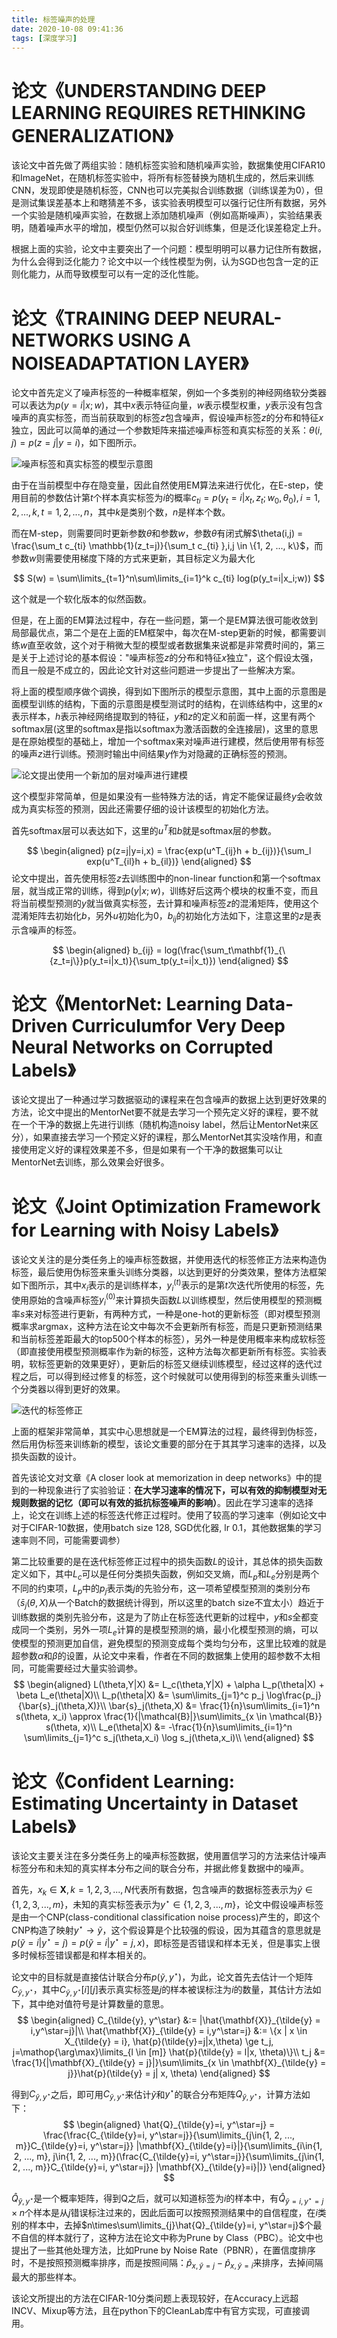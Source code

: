 ```yaml
---
title: 标签噪声的处理
date: 2020-10-08 09:41:36
tags: [深度学习]
---
```


# 论文《UNDERSTANDING DEEP LEARNING REQUIRES RETHINKING GENERALIZATION》

该论文中首先做了两组实验：随机标签实验和随机噪声实验，数据集使用CIFAR10和ImageNet，在随机标签实验中，将所有标签替换为随机生成的，然后来训练CNN，发现即使是随机标签，CNN也可以完美拟合训练数据（训练误差为0），但是测试集误差基本上和瞎猜差不多，该实验表明模型可以强行记住所有数据，另外一个实验是随机噪声实验，在数据上添加随机噪声（例如高斯噪声），实验结果表明，随着噪声水平的增加，模型仍然可以拟合好训练集，但是泛化误差稳定上升。

根据上面的实验，论文中主要突出了一个问题：模型明明可以暴力记住所有数据，为什么会得到泛化能力？论文中以一个线性模型为例，认为SGD也包含一定的正则化能力，从而导致模型可以有一定的泛化性能。

# 论文《TRAINING DEEP NEURAL-NETWORKS USING A NOISEADAPTATION LAYER》

论文中首先定义了噪声标签的一种概率框架，例如一个多类别的神经网络软分类器可以表达为$p(y=i|x;w)$，其中$x$表示特征向量，$w$表示模型权重，$y$表示没有包含噪声的真实标签，而当前获取到的标签$z$包含噪声，假设噪声标签$z$的分布和特征$x$独立，因此可以简单的通过一个参数矩阵来描述噪声标签和真实标签的关系：$\theta(i,j)=p(z=j|y=i)$，如下图所示。

![噪声标签和真实标签的模型示意图](噪声标签和真实标签的关系.png)

由于在当前模型中存在隐变量，因此自然使用EM算法来进行优化，在E-step，使用目前的参数估计第$t$个样本真实标签为$i$的概率$c_{ti}=p(y_t = i | x_t, z_t; w_0, \theta_0), i=1,2,...,k, t=1,2,...,n$，其中$k$是类别个数，$n$是样本个数。

而在M-step，则需要同时更新参数$\theta$和参数$w$，参数$\theta$有闭式解$\theta(i,j) = \frac{\sum_t c_{ti} \mathbb{1}(z_t=j)}{\sum_t c_{ti} },i,j \in \{1, 2, ..., k\}$，而参数$w$则需要使用梯度下降的方式来更新，其目标定义为最大化

$$
S(w) = \sum\limits_{t=1}^n\sum\limits_{i=1}^k c_{ti} log(p(y_t=i|x_i;w))
$$

这个就是一个软化版本的似然函数。

但是，在上面的EM算法过程中，存在一些问题，第一个是EM算法很可能收敛到局部最优点，第二个是在上面的EM框架中，每次在M-step更新的时候，都需要训练$w$直至收敛，这个对于稍微大型的模型或者数据集来说都是非常费时间的，第三是关于上述讨论的基本假设："噪声标签$z$的分布和特征$x$独立"，这个假设太强，而且一般是不成立的，因此论文针对这些问题进一步提出了一些解决方案。

将上面的模型顺序做个调换，得到如下图所示的模型示意图，其中上面的示意图是面模型训练的结构，下面的示意图是模型测试时的结构，在训练结构中，这里的$x$表示样本，$h$表示神经网络提取到的特征，$y$和$z$的定义和前面一样，这里有两个softmax层(这里的softmax是指以softmax为激活函数的全连接层)，这里的意思是在原始模型的基础上，增加一个softmax来对噪声进行建模，然后使用带有标签的噪声$z$进行训练。预测时输出中间结果$y$作为对隐藏的正确标签的预测。

![论文提出使用一个新加的层对噪声进行建模](sModel.png)

这个模型非常简单，但是如果没有一些特殊方法的话，肯定不能保证最终$y$会收敛成为真实标签的预测，因此还需要仔细的设计该模型的初始化方法。

首先softmax层可以表达如下，这里的$u^T$和$b$就是softmax层的参数。

$$
\begin{aligned}
    p(z=j|y=i,x) = \frac{exp(u^T_{ij}h + b_{ij})}{\sum_l exp(u^T_{il}h + b_{il})}
\end{aligned}
$$
论文中提出，首先使用标签$z$去训练图中的non-linear function和第一个softmax层，就当成正常的训练，得到$p(y|x;w)$，训练好后这两个模块的权重不变，而且将当前模型预测的$y$就当做真实标签，去计算和噪声标签$z$的混淆矩阵，使用这个混淆矩阵去初始化$b$，另外$u$初始化为0，$b_{ij}$的初始化方法如下，注意这里的$z$是表示含噪声的标签。

$$
\begin{aligned}
    b_{ij} = log(\frac{\sum_t\mathbf{1}_{\{z_t=j\}}p(y_t=i|x_t)}{\sum_tp(y_t=i|x_t)})
\end{aligned}
$$


# 论文《MentorNet: Learning Data-Driven Curriculumfor Very Deep Neural Networks on Corrupted Labels》
该论文提出了一种通过学习数据驱动的课程来在包含噪声的数据上达到更好效果的方法，论文中提出的MentorNet要不就是去学习一个预先定义好的课程，要不就在一个干净的数据上先进行训练（随机构造noisy label，然后让MentorNet来区分），如果直接去学习一个预定义好的课程，那么MentorNet其实没啥作用，和直接使用定义好的课程效果差不多，但是如果有一个干净的数据集可以让MentorNet去训练，那么效果会好很多。


# 论文《Joint Optimization Framework for Learning with Noisy Labels》
该论文关注的是分类任务上的噪声标签数据，并使用迭代的标签修正方法来构造伪标签，最后使用伪标签来重头训练分类器，以达到更好的分类效果，整体方法框架如下图所示，其中$x_i$表示的是训练样本，$y^{(t)}_i$表示的是第$t$次迭代所使用的标签，先使用原始的含噪声标签$y^{(0)}_i$来计算损失函数$L$以训练模型，然后使用模型的预测概率$s$来对标签进行更新，有两种方式，一种是one-hot的更新标签（即对模型预测概率求argmax，这种方法在论文中每次不会更新所有标签，而是只更新预测结果和当前标签差距最大的top500个样本的标签），另外一种是使用概率来构成软标签（即直接使用模型预测概率作为新的标签，这种方法每次都更新所有标签。实验表明，软标签更新的效果更好），更新后的标签又继续训练模型，经过这样的迭代过程之后，可以得到经过修复的标签，这个时候就可以使用得到的标签来重头训练一个分类器以得到更好的效果。

![迭代的标签修正](标签修正框架.png)

上面的框架非常简单，其实中心思想就是一个EM算法的过程，最终得到伪标签，然后用伪标签来训练新的模型，该论文重要的部分在于其其学习速率的选择，以及损失函数的设计。

首先该论文对文章《A closer look at memorization in deep networks》中的提到的一种现象进行了实验验证：**在大学习速率的情况下，可以有效的抑制模型对无规则数据的记忆（即可以有效的抵抗标签噪声的影响）**。因此在学习速率的选择上，论文在训练上述的标签迭代修正过程时。使用了较高的学习速率（例如论文中对于CIFAR-10数据，使用batch size 128, SGD优化器, lr 0.1，其他数据集的学习速率则不同，可能需要调参）

第二比较重要的是在迭代标签修正过程中的损失函数$L$的设计，其总体的损失函数定义如下，其中$L_c$可以是任何分类损失函数，例如交叉熵，而$L_p$和$L_e$分别是两个不同的约束项，$L_p$中的$p_j$表示类$j$的先验分布，这一项希望模型预测的类别分布（$\bar{s}_j(\theta,X)$从一个Batch的数据统计得到，所以这里的batch size不宜太小）趋近于训练数据的类别先验分布，这是为了防止在标签迭代更新的过程中，$y$和$s$全都变成同一个类别，另外一项$L_e$计算的是模型预测的熵，最小化模型预测的熵，可以使模型的预测更加自信，避免模型的预测变成每个类均匀分布，这里比较难的就是超参数$\alpha$和$\beta$的设置，从论文中来看，作者在不同的数据集上使用的超参数不太相同，可能需要经过大量实验调参。
$$
\begin{aligned}
    L(\theta,Y|X) &= L_c(\theta,Y|X) + \alpha L_p(\theta|X) + \beta L_e(\theta|X)\\
    L_p(\theta|X) &= \sum\limits_{j=1}^c p_j \log\frac{p_j}{\bar{s}_j(\theta,X)}\\
    \bar{s}_j(\theta,X) &= \frac{1}{n}\sum\limits_{i=1}^n s(\theta, x_i) \approx \frac{1}{|\mathcal{B}|}\sum\limits_{x \in \mathcal{B}} s(\theta, x)\\
    L_e(\theta|X) &= -\frac{1}{n}\sum\limits_{i=1}^n \sum\limits_{j=1}^c s_j(\theta,x_i) \log s_j(\theta,x_i)\\
\end{aligned}
$$

# 论文《Confident Learning: Estimating Uncertainty in Dataset Labels》
该论文主要关注在多分类任务上的噪声标签数据，使用置信学习的方法来估计噪声标签分布和未知的真实样本分布之间的联合分布，并据此修复数据中的噪声。

首先，$x_k \in \mathbf{X}, k=1,2,3,...,N$代表所有数据，包含噪声的数据标签表示为$\tilde{y} \in \{1, 2, 3, ..., m\}$，未知的真实标签表示为$y^\star \in \{1, 2, 3, ..., m\}$，论文中假设噪声标签是由一个CNP(class-conditional classification noise process)产生的，即这个CNP构造了映射$y^\star \rightarrow \tilde{y}$，这个假设算是个比较强的假设，因为其蕴含的意思就是$p(\tilde{y} = i|y^\star=j) = p(\tilde{y} = i|y^\star=j,x)$，即标签是否错误和样本无关，但是事实上很多时候标签错误都是和样本相关的。

论文中的目标就是直接估计联合分布$p(\tilde{y}, y^\star)$，为此，论文首先去估计一个矩阵$C_{\tilde{y}, y^\star}$，其中$C_{\tilde{y}, y^\star}[i][j]$表示真实标签是$j$的样本被误标注为$i$的数量，其估计方法如下，其中绝对值符号是计算数量的意思。
$$
\begin{aligned}
    C_{\tilde{y}, y^\star} &:= |\hat{\mathbf{X}}_{\tilde{y} = i,y^\star=j}|\\
    \hat{\mathbf{X}}_{\tilde{y} = i,y^\star=j} &:= \{x | x \in X_{\tilde{y} = i}, \hat{p}(\tilde{y}=j|x,\theta) \ge t_j, j=\mathop{\arg\max}\limits_{l \in [m]} \hat{p}(\tilde{y} = l|x, \theta)\}\\
    t_j &= \frac{1}{|\mathbf{X}_{\tilde{y} = j}|}\sum\limits_{x \in \mathbf{X}_{\tilde{y} = j}}\hat{p}(\tilde{y} = j| x, \theta)
\end{aligned}
$$

得到$C_{\tilde{y}, y^\star}$之后，即可用$C_{\tilde{y}, y^\star}$来估计$\tilde{y}$和$y^\star$的联合分布矩阵$Q_{\tilde{y}, y^\star}$，计算方法如下：
$$
\begin{aligned}
    \hat{Q}_{\tilde{y}=i, y^\star=j} = \frac{\frac{C_{\tilde{y}=i, y^\star=j}}{\sum\limits_{j\in{1, 2, ..., m}}C_{\tilde{y}=i, y^\star=j}} |\mathbf{X}_{\tilde{y}=i}|}{\sum\limits_{i\in{1, 2, ..., m}, j\in{1, 2, ..., m}}(\frac{C_{\tilde{y}=i, y^\star=j}}{\sum\limits_{j\in{1, 2, ..., m}}C_{\tilde{y}=i, y^\star=j}} |\mathbf{X}_{\tilde{y}=i}|)}
\end{aligned}
$$

$\hat{Q}_{\tilde{y}, y^\star}$是一个概率矩阵，得到Q之后，就可以知道标签为$i$的样本中，有$\hat{Q}_{\tilde{y}=i, y^\star=j} \times n$个样本是从$j$错误标注过来的，因此后面可以按照预测结果中的自信程度，在$i$类别的样本中，去掉$n\times\sum\limits_{j}\hat{Q}_{\tilde{y}=i, y^\star=j}$个最不自信的样本就行了，这种方法在论文中称为Prune by Class（PBC）。论文中也提出了一些其他处理方法，比如Prune by Noise Rate（PBNR），在置信度排序时，不是按照预测概率排序，而是按照间隔：$\hat{p}_{x,\tilde{y}=j} - \hat{p}_{x,\tilde{y}=i}$来排序，去掉间隔最大的那些样本。

该论文所提出的方法在CIFAR-10分类问题上表现较好，在Accuracy上远超INCV、Mixup等方法，且在python下的CleanLab库中有官方实现，可直接调用。
